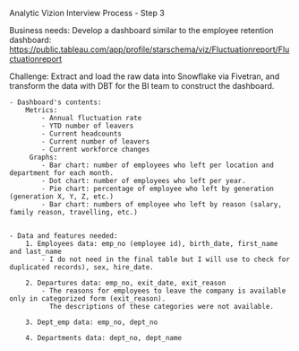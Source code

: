 
Analytic Vizion Interview Process - Step 3 

Business needs: Develop a dashboard similar to the employee retention dashboard: https://public.tableau.com/app/profile/starschema/viz/Fluctuationreport/Fluctuationreport

Challenge: Extract and load the raw data into Snowflake via Fivetran, and transform the data with DBT for the BI team to construct the dashboard.


    - Dashboard's contents: 
        Metrics:
            - Annual fluctuation rate
            - YTD number of leavers
            - Current headcounts
            - Current number of leavers
            - Current workforce changes
         Graphs:
            - Bar chart: number of employees who left per location and department for each month.
            - Dot chart: number of employees who left per year. 
            - Pie chart: percentage of employee who left by generation (generation X, Y, Z, etc.)
            - Bar chart: numbers of employee who left by reason (salary, family reason, travelling, etc.)
            
            
    - Data and features needed:
        1. Employees data: emp_no (employee id), birth_date, first_name and last_name 
            - I do not need in the final table but I will use to check for duplicated records), sex, hire_date.
        
        2. Departures data: emp_no, exit_date, exit_reason
            - The reasons for employees to leave the company is available only in categorized form (exit_reason).
              The descriptions of these categories were not available.
        
        3. Dept_emp data: emp_no, dept_no 
        
        4. Departments data: dept_no, dept_name